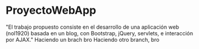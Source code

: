 # ProyectoWebApp
"El trabajo propuesto consiste en el desarrollo de una aplicación web (nol1920) basada en un blog, con Bootstrap, jQuery, servlets, e interacción por AJAX."
Haciendo un brach bro
Haciendo otro branch, bro
